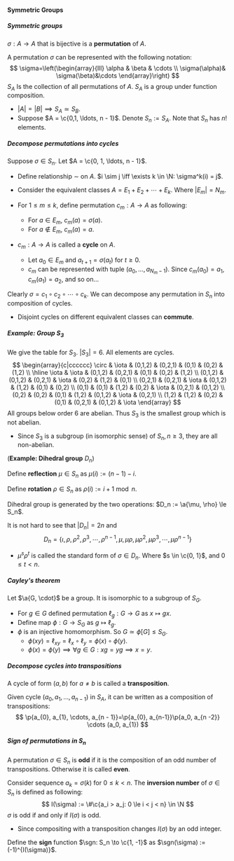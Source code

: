 #### Symmetric Groups

##### Symmetric groups

$\sigma: A \to A$ that is bijective is a **permutation** of $A$.

A permutation $\sigma$ can be represented with the following notation:
$$
\sigma=\left(\begin{array}{lll}
\alpha & \beta & \cdots \\
\sigma(\alpha)& \sigma(\beta)&\cdots
\end{array}\right)
$$
$S_{A}$ Is the collection of all permutations of $A$. $S_{A}$ is a group under function composition.

- $|A| = |B| \implies S_A \simeq S_B$.
- Suppose $A = \c{0,1, \ldots, n - 1}$. Denote $S_n := S_A$. Note that $S_{n}$ has $n !$ elements.

##### Decompose permutations into cycles

Suppose $\sigma \in S_n$. Let $A = \c{0, 1, \ldots, n - 1}$.

- Define relationship $\sim$ on $A$. $i \sim j \iff \exists k \in \N: \sigma^k(i) = j$.
- Consider the equivalent classes $A = E_1 + E_2 + \cdots + E_k$. Where $|E_m| = N_m$.
- For $1 \le m \le k$, define permutation $c_m: A \to A$ as following:
  - For $a \in E_m$, $c_m(a) = \sigma(a)$.
  - For $a \notin E_m$, $c_m(a) = a$.

- $c_m: A \to A$ is called a **cycle** on $A$.
  - Let $a_0 \in E_m$ and $a_{t + 1} = \sigma(a_t)$ for $t \ge 0$.
  - $c_m$ can be represented with tuple $(a_0, \ldots, a_{N_m - 1})$. Since $c_m(a_0) = a_1$, $c_m(a_1) = a_2$, and so on...


Clearly $\sigma = c_1 \circ c_2\circ \cdots \circ c_k$. We can decompose any permutation in $S_n$ into composition of cycles.

- Disjoint cycles on different equivalent classes can **commute**.

##### Example: Group $S_3$

We give the table for $S_3$. $|S_3| = 6$. All elements are cycles.
$$
\begin{array}{c|cccccc}
\circ & \iota & (0,1,2) & (0,2,1) & (0,1) & (0,2) & (1,2) \\
\hline \iota & \iota & (0,1,2) & (0,2,1) & (0,1) & (0,2) & (1,2) \\
(0,1,2) & (0,1,2) & (0,2,1) & \iota & (0,2) & (1,2) & (0,1) \\
(0,2,1) & (0,2,1) & \iota & (0,1,2) & (1,2) & (0,1) & (0,2) \\
(0,1) & (0,1) & (1,2) & (0,2) & \iota & (0,2,1) & (0,1,2) \\
(0,2) & (0,2) & (0,1) & (1,2) & (0,1,2) & \iota & (0,2,1) \\
(1,2) & (1,2) & (0,2) & (0,1) & (0,2,1) & (0,1,2) & \iota
\end{array}
$$
All groups below order 6 are abelian. Thus $S_{3}$ is the smallest group which is not abelian.

- Since $S_3$ is a subgroup (in isomorphic sense) of $S_n, n \ge 3$, they are all non-abelian.

(**Example: Dihedral group** $D_{n}$)

Define **reflection** $\mu \in S_n$ as $\mu(i) := (n - 1) - i$.

Define **rotation** $\rho \in S_n$ as $\rho(i) := i + 1 \bmod n$.

Dihedral group is generated by the two operations: $D_n := \a{\mu, \rho} \le S_n$.

It is not hard to see that $|D_n| = 2n$ and
$$
D_{n}=\left\{\iota, \rho, \rho^{2}, \rho^{3}, \cdots, \rho^{n-1}, \mu, \mu \rho, \mu \rho^{2}, \mu \rho^{3}, \cdots, \mu \rho^{n-1}\right\}
$$

- $\mu^s \rho^t$ is called the standard form of $\sigma \in D_n$. Where $s \in \c{0, 1}$, and $0\le t < n$.

##### Cayley's theorem

Let $\a{G, \cdot}$ be a group. It is isomorphic to a subgroup of $S_G$.

- For $g \in G$ defined permutation $\ell_g: G \to G$ as $x \mapsto gx$.
- Define map $\phi: G \to S_G$ as $g \mapsto \ell_g$.
- $\phi$ is an injective homomorphism. So $G \simeq \phi[G] \le S_G$.
  - $\phi(xy) = \ell_{xy} = \ell_x\circ\ell_y= \phi(x) \circ \phi(y)$.
  - $\phi(x) = \phi(y) \implies \forall g \in G :xg = yg \implies x = y$.

##### Decompose cycles into transpositions

A cycle of form $(a, b)$ for $a \neq b$ is called a **transposition**.

Given cycle $(a_0, a_1, \ldots, a_{n - 1})$ in $S_A$, it can be written as a composition of transpositions:
$$
\p{a_{0}, a_{1}, \cdots, a_{n - 1}}=\p{a_{0}, a_{n-1}}\p{a_0, a_{n -2}} \cdots (a_0, a_{1})
$$

##### Sign of permutations in $S_n$

A permutation $\sigma \in S_n$ is **odd** if it is the composition of an odd number of transpositions. Otherwise it is called **even**.

Consider sequence $a_k = \sigma(k)$ for $0 \le k < n$. The **inversion number** of $\sigma \in S_n$ is defined as following:
$$
I(\sigma) := \#\c{a_i > a_j: 0 \le i < j < n} \in \N
$$
$\sigma$ is odd if and only if $I(\sigma)$ is odd.

- Since compositing with a transposition changes $I(\sigma)$ by an odd integer.

Define the **sign** function $\sgn: S_n \to \c{1, -1}$ as $\sgn(\sigma) := (-1)^{I(\sigma)}$.
